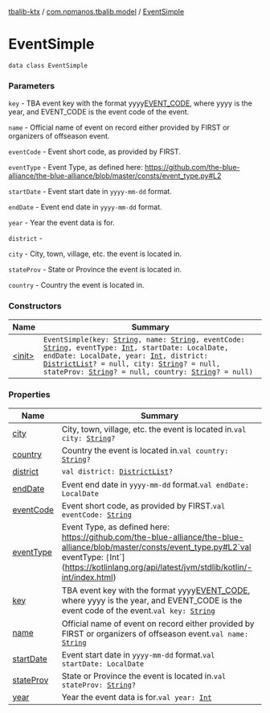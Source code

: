 [tbalib-ktx](../../index.md) / [com.npmanos.tbalib.model](../index.md) / [EventSimple](./index.md)

# EventSimple

`data class EventSimple`

### Parameters

`key` - TBA event key with the format yyyy[EVENT_CODE](#), where yyyy is the year, and EVENT_CODE is the event code of the event.

`name` - Official name of event on record either provided by FIRST or organizers of offseason event.

`eventCode` - Event short code, as provided by FIRST.

`eventType` - Event Type, as defined here: https://github.com/the-blue-alliance/the-blue-alliance/blob/master/consts/event_type.py#L2

`startDate` - Event start date in `yyyy-mm-dd` format.

`endDate` - Event end date in `yyyy-mm-dd` format.

`year` - Year the event data is for.

`district` -

`city` - City, town, village, etc. the event is located in.

`stateProv` - State or Province the event is located in.

`country` - Country the event is located in.

### Constructors

| Name | Summary |
|---|---|
| [&lt;init&gt;](-init-.md) | `EventSimple(key: `[`String`](https://kotlinlang.org/api/latest/jvm/stdlib/kotlin/-string/index.html)`, name: `[`String`](https://kotlinlang.org/api/latest/jvm/stdlib/kotlin/-string/index.html)`, eventCode: `[`String`](https://kotlinlang.org/api/latest/jvm/stdlib/kotlin/-string/index.html)`, eventType: `[`Int`](https://kotlinlang.org/api/latest/jvm/stdlib/kotlin/-int/index.html)`, startDate: LocalDate, endDate: LocalDate, year: `[`Int`](https://kotlinlang.org/api/latest/jvm/stdlib/kotlin/-int/index.html)`, district: `[`DistrictList`](../-district-list/index.md)`? = null, city: `[`String`](https://kotlinlang.org/api/latest/jvm/stdlib/kotlin/-string/index.html)`? = null, stateProv: `[`String`](https://kotlinlang.org/api/latest/jvm/stdlib/kotlin/-string/index.html)`? = null, country: `[`String`](https://kotlinlang.org/api/latest/jvm/stdlib/kotlin/-string/index.html)`? = null)` |

### Properties

| Name | Summary |
|---|---|
| [city](city.md) | City, town, village, etc. the event is located in.`val city: `[`String`](https://kotlinlang.org/api/latest/jvm/stdlib/kotlin/-string/index.html)`?` |
| [country](country.md) | Country the event is located in.`val country: `[`String`](https://kotlinlang.org/api/latest/jvm/stdlib/kotlin/-string/index.html)`?` |
| [district](district.md) | `val district: `[`DistrictList`](../-district-list/index.md)`?` |
| [endDate](end-date.md) | Event end date in `yyyy-mm-dd` format.`val endDate: LocalDate` |
| [eventCode](event-code.md) | Event short code, as provided by FIRST.`val eventCode: `[`String`](https://kotlinlang.org/api/latest/jvm/stdlib/kotlin/-string/index.html) |
| [eventType](event-type.md) | Event Type, as defined here: https://github.com/the-blue-alliance/the-blue-alliance/blob/master/consts/event_type.py#L2`val eventType: `[`Int`](https://kotlinlang.org/api/latest/jvm/stdlib/kotlin/-int/index.html) |
| [key](key.md) | TBA event key with the format yyyy[EVENT_CODE](#), where yyyy is the year, and EVENT_CODE is the event code of the event.`val key: `[`String`](https://kotlinlang.org/api/latest/jvm/stdlib/kotlin/-string/index.html) |
| [name](name.md) | Official name of event on record either provided by FIRST or organizers of offseason event.`val name: `[`String`](https://kotlinlang.org/api/latest/jvm/stdlib/kotlin/-string/index.html) |
| [startDate](start-date.md) | Event start date in `yyyy-mm-dd` format.`val startDate: LocalDate` |
| [stateProv](state-prov.md) | State or Province the event is located in.`val stateProv: `[`String`](https://kotlinlang.org/api/latest/jvm/stdlib/kotlin/-string/index.html)`?` |
| [year](year.md) | Year the event data is for.`val year: `[`Int`](https://kotlinlang.org/api/latest/jvm/stdlib/kotlin/-int/index.html) |
